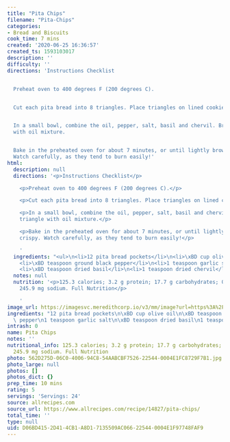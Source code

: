 ```yaml
---
title: "Pita Chips"
filename: "Pita-Chips"
categories:
- Bread and Biscuits
cook_time: 7 mins
created: '2020-06-25 16:36:57'
created_ts: 1593103017
description: ''
difficulty: ''
directions: 'Instructions Checklist


  Preheat oven to 400 degrees F (200 degrees C).


  Cut each pita bread into 8 triangles. Place triangles on lined cookie sheet.


  In a small bowl, combine the oil, pepper, salt, basil and chervil. Brush each triangle
  with oil mixture.


  Bake in the preheated oven for about 7 minutes, or until lightly browned and crispy.
  Watch carefully, as they tend to burn easily!'
html:
  description: null
  directions: '<p>Instructions Checklist</p>

    <p>Preheat oven to 400 degrees F (200 degrees C).</p>

    <p>Cut each pita bread into 8 triangles. Place triangles on lined cookie sheet.</p>

    <p>In a small bowl, combine the oil, pepper, salt, basil and chervil. Brush each
    triangle with oil mixture.</p>

    <p>Bake in the preheated oven for about 7 minutes, or until lightly browned and
    crispy. Watch carefully, as they tend to burn easily!</p>

    '
  ingredients: "<ul>\n<li>12 pita bread pockets</li>\n<li>\xBD cup olive oil</li>\n\
    <li>\xBD teaspoon ground black pepper</li>\n<li>1 teaspoon garlic salt</li>\n\
    <li>\xBD teaspoon dried basil</li>\n<li>1 teaspoon dried chervil</li>\n</ul>\n"
  notes: null
  nutrition: '<p>125.3 calories; 3.2 g protein; 17.7 g carbohydrates; 0 mg cholesterol;
    245.9 mg sodium. Full Nutrition</p>

    '
image_url: https://imagesvc.meredithcorp.io/v3/mm/image?url=https%3A%2F%2Fimages.media-allrecipes.com%2Fuserphotos%2F5270122.jpg&w=568&h=380&c=sc&poi=face&q=85
ingredients: "12 pita bread pockets\n\xBD cup olive oil\n\xBD teaspoon ground black\
  \ pepper\n1 teaspoon garlic salt\n\xBD teaspoon dried basil\n1 teaspoon dried chervil"
intrash: 0
name: Pita Chips
notes: ''
nutritional_info: 125.3 calories; 3.2 g protein; 17.7 g carbohydrates; 0 mg cholesterol;
  245.9 mg sodium. Full Nutrition
photo: 562D275D-06C0-4006-94C8-54AABCBF7526-22544-0004E1FC8729F7B1.jpg
photo_large: null
photos: []
photos_dict: {}
prep_time: 10 mins
rating: 5
servings: 'Servings: 24'
source: allrecipes.com
source_url: https://www.allrecipes.com/recipe/14827/pita-chips/
total_time: ''
type: null
uid: D06BD415-2D41-4CB1-A8D1-7135509AC066-22544-0004E1F97748FAF9
---
```

